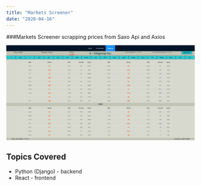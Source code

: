 ```yaml
---
title: "Markets Screener"
date: "2020-04-16"
---
```


###Markets Screener scrapping prices from Saxo Api and Axios

![Screener](./screener.png)

## Topics Covered

- Python (Django) - backend 
- React - frontend